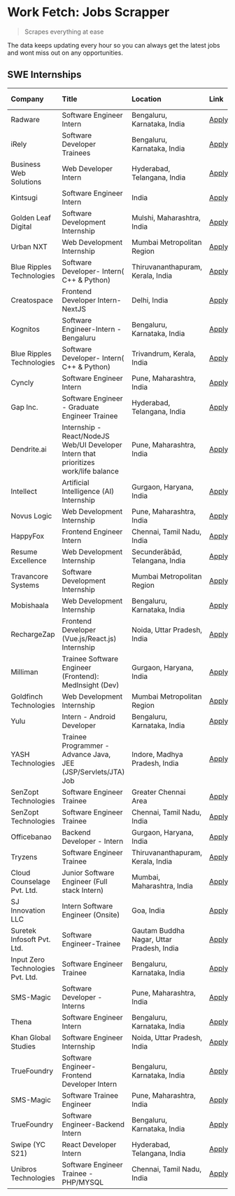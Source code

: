 # Work Fetch: Jobs Scrapper
> Scrapes everything at ease

The data keeps updating every hour so you can always get the latest jobs and wont miss out on any opportunities.

## SWE Internships
<!--START_SECTION:workfetch-->
| Company                           | Title                                                                                | Location                                  | Link                                                                                                                                                                                                                                                                                                | Date Posted   |
|:----------------------------------|:-------------------------------------------------------------------------------------|:------------------------------------------|:----------------------------------------------------------------------------------------------------------------------------------------------------------------------------------------------------------------------------------------------------------------------------------------------------|:--------------|
| Radware                           | Software Engineer Intern                                                             | Bengaluru, Karnataka, India               | [Apply](https://in.linkedin.com/jobs/view/software-engineer-intern-at-radware-3853451625?position=55&pageNum=0&refId=PGvGE16Sv25PSK5IorzXYQ%3D%3D&trackingId=RngoKdqlmKXqLvT4Ki5Z0g%3D%3D&trk=public_jobs_jserp-result_search-card)                                                                 | 2024-03-19    |
| iRely                             | Software Developer Trainees                                                          | Bengaluru, Karnataka, India               | [Apply](https://in.linkedin.com/jobs/view/software-developer-trainees-at-irely-3860566039?position=2&pageNum=0&refId=PGvGE16Sv25PSK5IorzXYQ%3D%3D&trackingId=31rZzWmNcm5s%2FMpVgdExWQ%3D%3D&trk=public_jobs_jserp-result_search-card)                                                               | 2024-03-18    |
| Business Web Solutions            | Web Developer Intern                                                                 | Hyderabad, Telangana, India               | [Apply](https://in.linkedin.com/jobs/view/web-developer-intern-at-business-web-solutions-3860721170?position=40&pageNum=0&refId=PGvGE16Sv25PSK5IorzXYQ%3D%3D&trackingId=PmnQ1w%2BXCyQiMWr51J3eBg%3D%3D&trk=public_jobs_jserp-result_search-card)                                                    | 2024-03-17    |
| Kintsugi                          | Software Engineer Intern                                                             | India                                     | [Apply](https://in.linkedin.com/jobs/view/software-engineer-intern-at-kintsugi-3857074071?position=53&pageNum=0&refId=PGvGE16Sv25PSK5IorzXYQ%3D%3D&trackingId=RtLrMvUBWIAWe%2BIe%2BRcm0g%3D%3D&trk=public_jobs_jserp-result_search-card)                                                            | 2024-03-16    |
| Golden Leaf Digital               | Software Development Internship                                                      | Mulshi, Maharashtra, India                | [Apply](https://in.linkedin.com/jobs/view/software-development-internship-at-golden-leaf-digital-3858085305?position=5&pageNum=0&refId=PGvGE16Sv25PSK5IorzXYQ%3D%3D&trackingId=wD4G0FYur%2FfyIfk1NzJ69g%3D%3D&trk=public_jobs_jserp-result_search-card)                                             | 2024-03-15    |
| Urban NXT                         | Web Development Internship                                                           | Mumbai Metropolitan Region                | [Apply](https://in.linkedin.com/jobs/view/web-development-internship-at-urban-nxt-3858090142?position=48&pageNum=0&refId=PGvGE16Sv25PSK5IorzXYQ%3D%3D&trackingId=60yi%2F0CaNv9D8nZ95NU4gA%3D%3D&trk=public_jobs_jserp-result_search-card)                                                           | 2024-03-15    |
| Blue Ripples Technologies         | Software Developer- Intern( C++ & Python)                                            | Thiruvananthapuram, Kerala, India         | [Apply](https://in.linkedin.com/jobs/view/software-developer-intern-c%2B%2B-python-at-blue-ripples-technologies-3855594494?position=29&pageNum=0&refId=PGvGE16Sv25PSK5IorzXYQ%3D%3D&trackingId=vhs5Mij8v7iOnWeo%2FqRUug%3D%3D&trk=public_jobs_jserp-result_search-card)                             | 2024-03-14    |
| Creatospace                       | Frontend Developer Intern-NextJS                                                     | Delhi, India                              | [Apply](https://in.linkedin.com/jobs/view/frontend-developer-intern-nextjs-at-creatospace-3829681869?position=59&pageNum=0&refId=PGvGE16Sv25PSK5IorzXYQ%3D%3D&trackingId=Uo7z38n6LP3gG6iwXJSCfw%3D%3D&trk=public_jobs_jserp-result_search-card)                                                     | 2024-03-14    |
| Kognitos                          | Software Engineer-Intern -Bengaluru                                                  | Bengaluru, Karnataka, India               | [Apply](https://in.linkedin.com/jobs/view/software-engineer-intern-bengaluru-at-kognitos-3855361239?position=8&pageNum=0&refId=PGvGE16Sv25PSK5IorzXYQ%3D%3D&trackingId=Qz3SmgbpuIUyhByjo3mHMA%3D%3D&trk=public_jobs_jserp-result_search-card)                                                       | 2024-03-13    |
| Blue Ripples Technologies         | Software Developer- Intern( C++  & Python)                                           | Trivandrum, Kerala, India                 | [Apply](https://in.linkedin.com/jobs/view/software-developer-intern-c%2B%2B-python-at-blue-ripples-technologies-3856150730?position=31&pageNum=0&refId=PGvGE16Sv25PSK5IorzXYQ%3D%3D&trackingId=N4ntGwHBOr6eam32SmUnPw%3D%3D&trk=public_jobs_jserp-result_search-card)                               | 2024-03-13    |
| Cyncly                            | Software Engineer Intern                                                             | Pune, Maharashtra, India                  | [Apply](https://in.linkedin.com/jobs/view/software-engineer-intern-at-cyncly-3853990178?position=37&pageNum=0&refId=PGvGE16Sv25PSK5IorzXYQ%3D%3D&trackingId=deZbIfZgR94nLXMT9ZTWrw%3D%3D&trk=public_jobs_jserp-result_search-card)                                                                  | 2024-03-13    |
| Gap Inc.                          | Software Engineer - Graduate Engineer Trainee                                        | Hyderabad, Telangana, India               | [Apply](https://in.linkedin.com/jobs/view/software-engineer-graduate-engineer-trainee-at-gap-inc-3853818960?position=6&pageNum=0&refId=PGvGE16Sv25PSK5IorzXYQ%3D%3D&trackingId=dwBEzgiTwUGtS%2FYYufI9WA%3D%3D&trk=public_jobs_jserp-result_search-card)                                             | 2024-03-12    |
| Dendrite.ai                       | Internship - React/NodeJS Web/UI Developer Intern that prioritizes work/life balance | Pune, Maharashtra, India                  | [Apply](https://in.linkedin.com/jobs/view/internship-react-nodejs-web-ui-developer-intern-that-prioritizes-work-life-balance-at-dendrite-ai-3853583200?position=43&pageNum=0&refId=PGvGE16Sv25PSK5IorzXYQ%3D%3D&trackingId=UrUh0J5y689n7%2BB4wTkG0g%3D%3D&trk=public_jobs_jserp-result_search-card) | 2024-03-12    |
| Intellect                         | Artificial Intelligence (AI) Internship                                              | Gurgaon, Haryana, India                   | [Apply](https://in.linkedin.com/jobs/view/artificial-intelligence-ai-internship-at-intellect-3853356821?position=54&pageNum=0&refId=PGvGE16Sv25PSK5IorzXYQ%3D%3D&trackingId=%2FrVgFjAzLq0llAkNHq7o2g%3D%3D&trk=public_jobs_jserp-result_search-card)                                                | 2024-03-11    |
| Novus Logic                       | Web Development Internship                                                           | Pune, Maharashtra, India                  | [Apply](https://in.linkedin.com/jobs/view/web-development-internship-at-novus-logic-3850815684?position=46&pageNum=0&refId=PGvGE16Sv25PSK5IorzXYQ%3D%3D&trackingId=fnbw%2BBgyaGw%2Bz56Si%2FFtxg%3D%3D&trk=public_jobs_jserp-result_search-card)                                                     | 2024-03-08    |
| HappyFox                          | Frontend Engineer Intern                                                             | Chennai, Tamil Nadu, India                | [Apply](https://in.linkedin.com/jobs/view/frontend-engineer-intern-at-happyfox-3848357951?position=41&pageNum=0&refId=PGvGE16Sv25PSK5IorzXYQ%3D%3D&trackingId=O49ALScc6QBxpcTnKV8DVw%3D%3D&trk=public_jobs_jserp-result_search-card)                                                                | 2024-03-07    |
| Resume Excellence                 | Web Development Internship                                                           | Secunderābād, Telangana, India            | [Apply](https://in.linkedin.com/jobs/view/web-development-internship-at-resume-excellence-3848829173?position=58&pageNum=0&refId=PGvGE16Sv25PSK5IorzXYQ%3D%3D&trackingId=SaOMAPoxJdxwluGCkBzajA%3D%3D&trk=public_jobs_jserp-result_search-card)                                                     | 2024-03-06    |
| Travancore Systems                | Software Development Internship                                                      | Mumbai Metropolitan Region                | [Apply](https://in.linkedin.com/jobs/view/software-development-internship-at-travancore-systems-3847706952?position=10&pageNum=0&refId=PGvGE16Sv25PSK5IorzXYQ%3D%3D&trackingId=0IZWh594%2BI2m8z6%2FrXdjvg%3D%3D&trk=public_jobs_jserp-result_search-card)                                           | 2024-03-05    |
| Mobishaala                        | Web Development Internship                                                           | Bengaluru, Karnataka, India               | [Apply](https://in.linkedin.com/jobs/view/web-development-internship-at-mobishaala-3847710287?position=16&pageNum=0&refId=PGvGE16Sv25PSK5IorzXYQ%3D%3D&trackingId=3Qn4E2VtEsmdia7pFVaG%2Bw%3D%3D&trk=public_jobs_jserp-result_search-card)                                                          | 2024-03-05    |
| RechargeZap                       | Frontend Developer  (Vue.js/React.js) Internship                                     | Noida, Uttar Pradesh, India               | [Apply](https://in.linkedin.com/jobs/view/frontend-developer-vue-js-react-js-internship-at-rechargezap-3847708827?position=28&pageNum=0&refId=PGvGE16Sv25PSK5IorzXYQ%3D%3D&trackingId=7jgfnV3hYawSAoZ5LjruHw%3D%3D&trk=public_jobs_jserp-result_search-card)                                        | 2024-03-05    |
| Milliman                          | Trainee Software Engineer (Frontend): MedInsight (Dev)                               | Gurgaon, Haryana, India                   | [Apply](https://in.linkedin.com/jobs/view/trainee-software-engineer-frontend-medinsight-dev-at-milliman-3792874280?position=9&pageNum=0&refId=PGvGE16Sv25PSK5IorzXYQ%3D%3D&trackingId=Rp5l1r%2FjckBKgqdAD%2FEKXg%3D%3D&trk=public_jobs_jserp-result_search-card)                                    | 2024-03-01    |
| Goldfinch Technologies            | Web Development Internship                                                           | Mumbai Metropolitan Region                | [Apply](https://in.linkedin.com/jobs/view/web-development-internship-at-goldfinch-technologies-3837823879?position=47&pageNum=0&refId=PGvGE16Sv25PSK5IorzXYQ%3D%3D&trackingId=rAkEmT6RKtcf4FDpYDQPlA%3D%3D&trk=public_jobs_jserp-result_search-card)                                                | 2024-02-22    |
| Yulu                              | Intern - Android Developer                                                           | Bengaluru, Karnataka, India               | [Apply](https://in.linkedin.com/jobs/view/intern-android-developer-at-yulu-3834459982?position=50&pageNum=0&refId=PGvGE16Sv25PSK5IorzXYQ%3D%3D&trackingId=VI7M5sDcCQodYnV8IpbX%2FA%3D%3D&trk=public_jobs_jserp-result_search-card)                                                                  | 2024-02-19    |
| YASH Technologies                 | Trainee Programmer - Advance Java, JEE (JSP/Servlets/JTA) Job                        | Indore, Madhya Pradesh, India             | [Apply](https://in.linkedin.com/jobs/view/trainee-programmer-advance-java-jee-jsp-servlets-jta-job-at-yash-technologies-3811759183?position=19&pageNum=0&refId=PGvGE16Sv25PSK5IorzXYQ%3D%3D&trackingId=atjmAKWK7Cj93vor0JbFwg%3D%3D&trk=public_jobs_jserp-result_search-card)                       | 2024-02-13    |
| SenZopt Technologies              | Software Engineer Trainee                                                            | Greater Chennai Area                      | [Apply](https://in.linkedin.com/jobs/view/software-engineer-trainee-at-senzopt-technologies-3827688781?position=34&pageNum=0&refId=PGvGE16Sv25PSK5IorzXYQ%3D%3D&trackingId=TPCiPzFL3ueD4%2BhtTYgHTw%3D%3D&trk=public_jobs_jserp-result_search-card)                                                 | 2024-02-12    |
| SenZopt Technologies              | Software Engineer Trainee                                                            | Chennai, Tamil Nadu, India                | [Apply](https://in.linkedin.com/jobs/view/software-engineer-trainee-at-senzopt-technologies-3827686880?position=52&pageNum=0&refId=PGvGE16Sv25PSK5IorzXYQ%3D%3D&trackingId=SqTkwpDQjCrBgQkphl6OQQ%3D%3D&trk=public_jobs_jserp-result_search-card)                                                   | 2024-02-12    |
| Officebanao                       | Backend Developer - Intern                                                           | Gurgaon, Haryana, India                   | [Apply](https://in.linkedin.com/jobs/view/backend-developer-intern-at-officebanao-3814263731?position=24&pageNum=0&refId=PGvGE16Sv25PSK5IorzXYQ%3D%3D&trackingId=3pF7fcvBLTPiio%2FBB4tyjg%3D%3D&trk=public_jobs_jserp-result_search-card)                                                           | 2024-01-31    |
| Tryzens                           | Software Engineer Trainee                                                            | Thiruvananthapuram, Kerala, India         | [Apply](https://in.linkedin.com/jobs/view/software-engineer-trainee-at-tryzens-3809363491?position=35&pageNum=0&refId=PGvGE16Sv25PSK5IorzXYQ%3D%3D&trackingId=lgpN3wB3OVtiDeZkzp6ViA%3D%3D&trk=public_jobs_jserp-result_search-card)                                                                | 2024-01-18    |
| Cloud Counselage Pvt. Ltd.        | Junior Software Engineer (Full stack Intern)                                         | Mumbai, Maharashtra, India                | [Apply](https://in.linkedin.com/jobs/view/junior-software-engineer-full-stack-intern-at-cloud-counselage-pvt-ltd-3803132814?position=23&pageNum=0&refId=PGvGE16Sv25PSK5IorzXYQ%3D%3D&trackingId=OHT1FsLSU0GCA8tQhy%2FlBQ%3D%3D&trk=public_jobs_jserp-result_search-card)                            | 2024-01-11    |
| SJ Innovation LLC                 | Intern Software Engineer (Onsite)                                                    | Goa, India                                | [Apply](https://in.linkedin.com/jobs/view/intern-software-engineer-onsite-at-sj-innovation-llc-3799959011?position=42&pageNum=0&refId=PGvGE16Sv25PSK5IorzXYQ%3D%3D&trackingId=R9VCg4AZVL0Zv0l2N7US9A%3D%3D&trk=public_jobs_jserp-result_search-card)                                                | 2024-01-11    |
| Suretek Infosoft Pvt. Ltd.        | Software Engineer-Trainee                                                            | Gautam Buddha Nagar, Uttar Pradesh, India | [Apply](https://in.linkedin.com/jobs/view/software-engineer-trainee-at-suretek-infosoft-pvt-ltd-3800934643?position=20&pageNum=0&refId=PGvGE16Sv25PSK5IorzXYQ%3D%3D&trackingId=DfC1pIbXwBLIsvnpCjbXIw%3D%3D&trk=public_jobs_jserp-result_search-card)                                               | 2024-01-09    |
| Input Zero Technologies Pvt. Ltd. | Software Engineer Trainee                                                            | Bengaluru, Karnataka, India               | [Apply](https://in.linkedin.com/jobs/view/software-engineer-trainee-at-input-zero-technologies-pvt-ltd-3800927643?position=26&pageNum=0&refId=PGvGE16Sv25PSK5IorzXYQ%3D%3D&trackingId=jekjJEnqSSZ2hoQx7EOTOQ%3D%3D&trk=public_jobs_jserp-result_search-card)                                        | 2024-01-09    |
| SMS-Magic                         | Software Developer -Interns                                                          | Pune, Maharashtra, India                  | [Apply](https://in.linkedin.com/jobs/view/software-developer-interns-at-sms-magic-3799485343?position=33&pageNum=0&refId=PGvGE16Sv25PSK5IorzXYQ%3D%3D&trackingId=tgzlIMpEj39Nh1qaWAeaIQ%3D%3D&trk=public_jobs_jserp-result_search-card)                                                             | 2024-01-05    |
| Thena                             | Software Engineer Intern                                                             | Bengaluru, Karnataka, India               | [Apply](https://in.linkedin.com/jobs/view/software-engineer-intern-at-thena-3778731751?position=15&pageNum=0&refId=PGvGE16Sv25PSK5IorzXYQ%3D%3D&trackingId=Niy%2FJLhP8d3ckwBRmNRwkA%3D%3D&trk=public_jobs_jserp-result_search-card)                                                                 | 2023-12-05    |
| Khan Global Studies               | Software Engineer Internship                                                         | Noida, Uttar Pradesh, India               | [Apply](https://in.linkedin.com/jobs/view/software-engineer-internship-at-khan-global-studies-3766942197?position=56&pageNum=0&refId=PGvGE16Sv25PSK5IorzXYQ%3D%3D&trackingId=WSuymsCgTdSMNUp4a4Qdrg%3D%3D&trk=public_jobs_jserp-result_search-card)                                                 | 2023-11-27    |
| TrueFoundry                       | Software Engineer- Frontend Developer Intern                                         | Bengaluru, Karnataka, India               | [Apply](https://in.linkedin.com/jobs/view/software-engineer-frontend-developer-intern-at-truefoundry-3790095058?position=14&pageNum=0&refId=PGvGE16Sv25PSK5IorzXYQ%3D%3D&trackingId=NS2uMw8X1Q%2FWVzYUvkwAaw%3D%3D&trk=public_jobs_jserp-result_search-card)                                        | 2023-11-24    |
| SMS-Magic                         | Software Trainee Engineer                                                            | Pune, Maharashtra, India                  | [Apply](https://in.linkedin.com/jobs/view/software-trainee-engineer-at-sms-magic-3761409781?position=25&pageNum=0&refId=PGvGE16Sv25PSK5IorzXYQ%3D%3D&trackingId=vO2zCj1Z4Y3%2FLJZ7sbTMxg%3D%3D&trk=public_jobs_jserp-result_search-card)                                                            | 2023-11-16    |
| TrueFoundry                       | Software Engineer-Backend Intern                                                     | Bengaluru, Karnataka, India               | [Apply](https://in.linkedin.com/jobs/view/software-engineer-backend-intern-at-truefoundry-3779508170?position=27&pageNum=0&refId=PGvGE16Sv25PSK5IorzXYQ%3D%3D&trackingId=Mc%2BlC8hWFbJwcV05lH4aOg%3D%3D&trk=public_jobs_jserp-result_search-card)                                                   | 2023-11-10    |
| Swipe (YC S21)                    | React Developer Intern                                                               | Hyderabad, Telangana, India               | [Apply](https://in.linkedin.com/jobs/view/react-developer-intern-at-swipe-yc-s21-3737600089?position=17&pageNum=0&refId=PGvGE16Sv25PSK5IorzXYQ%3D%3D&trackingId=jiPsk1wrIuh92rHLfMtgMg%3D%3D&trk=public_jobs_jserp-result_search-card)                                                              | 2023-10-13    |
| Unibros Technologies              | Software Engineer Trainee - PHP/MYSQL                                                | Chennai, Tamil Nadu, India                | [Apply](https://in.linkedin.com/jobs/view/software-engineer-trainee-php-mysql-at-unibros-technologies-3656599241?position=36&pageNum=0&refId=PGvGE16Sv25PSK5IorzXYQ%3D%3D&trackingId=e%2BDJKKwO%2BJz62uoVC7%2Fcdw%3D%3D&trk=public_jobs_jserp-result_search-card)                                   | 2023-06-12    |
<!--END_SECTION:workfetch-->
